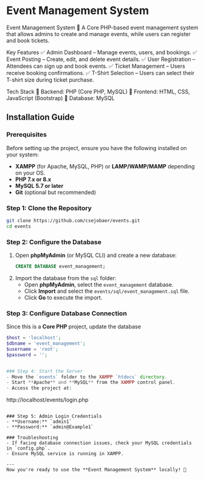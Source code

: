 # Event Management System
Event Management System 🎉
A Core PHP-based event management system that allows admins to create and manage events, while users can register and book tickets.

Key Features
✅ Admin Dashboard – Manage events, users, and bookings.
✅ Event Posting – Create, edit, and delete event details.
✅ User Registration – Attendees can sign up and book events.
✅ Ticket Management – Users receive booking confirmations.
✅ T-Shirt Selection – Users can select their T-shirt size during ticket purchase.

Tech Stack
🔹 Backend: PHP (Core PHP, MySQL)
🔹 Frontend: HTML, CSS, JavaScript (Bootstrap)
🔹 Database: MySQL




## Installation Guide

### Prerequisites
Before setting up the project, ensure you have the following installed on your system:
- **XAMPP** (for Apache, MySQL, PHP) or **LAMP/WAMP/MAMP** depending on your OS.
- **PHP 7.x or 8.x**
- **MySQL 5.7 or later**
- **Git** (optional but recommended)

### Step 1: Clone the Repository
```bash
git clone https://github.com/csejobaer/events.git
cd events
```

### Step 2: Configure the Database
1. Open **phpMyAdmin** (or MySQL CLI) and create a new database:
   ```sql
   CREATE DATABASE event_management;
   ```
2. Import the database from the `sql` folder:
   - Open **phpMyAdmin**, select the `event_management` database.
   - Click **Import** and select the `events/sql/event_management.sql` file.
   - Click **Go** to execute the import.

### Step 3: Configure Database Connection
Since this is a **Core PHP** project, update the database 
```php
$host = 'localhost';
$dbname = 'event_management';
$username = 'root';
$password = '';


### Step 4: Start the Server
- Move the `events` folder to the XAMPP `htdocs` directory.
- Start **Apache** and **MySQL** from the XAMPP control panel.
- Access the project at:
```
http://localhost/events/login.php
```

### Step 5: Admin Login Credentials
- **Username:** `admin1`
- **Password:** `admin@Example1`

### Troubleshooting
- If facing database connection issues, check your MySQL credentials in `config.php`.
- Ensure MySQL service is running in XAMPP.

---
Now you're ready to use the **Event Management System** locally! 🚀

